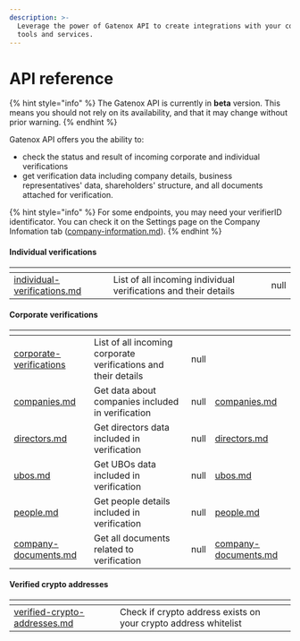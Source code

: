 ```yaml
---
description: >-
  Leverage the power of Gatenox API to create integrations with your company's
  tools and services.
---
```


# API reference

{% hint style="info" %}
The Gatenox API is currently in **beta** version. This means you should not rely on its availability, and that it may change without prior warning.
{% endhint %}

Gatenox API offers you the ability to:

* check the status and result of incoming corporate and individual verifications
* get verification data including company details, business representatives' data, shareholders' structure, and all documents attached for verification.

{% hint style="info" %}
For some endpoints, you may need your verifierID identificator. You can check it on the Settings page on the Company Infomation tab ([company-information.md](../../general-settings/company-information.md "mention")).
{% endhint %}

#### Individual verifications

<table data-card-size="large" data-view="cards"><thead><tr><th data-type="content-ref"></th><th></th><th data-hidden data-type="rating" data-max="5"></th></tr></thead><tbody><tr><td><a href="individual-verifications.md">individual-verifications.md</a></td><td>List of all incoming individual verifications and their details</td><td>null</td></tr></tbody></table>

#### Corporate verifications

<table data-card-size="large" data-view="cards"><thead><tr><th data-type="content-ref"></th><th></th><th data-hidden data-type="rating" data-max="5"></th><th data-hidden data-type="content-ref"></th></tr></thead><tbody><tr><td><a href="corporate-verifications/">corporate-verifications</a></td><td>List of all incoming corporate verifications and their details</td><td>null</td><td></td></tr><tr><td><a href="corporate-verifications/companies.md">companies.md</a></td><td>Get data about companies included in verification</td><td>null</td><td><a href="corporate-verifications/companies.md">companies.md</a></td></tr><tr><td><a href="corporate-verifications/directors.md">directors.md</a></td><td>Get directors data included in verification</td><td>null</td><td><a href="corporate-verifications/directors.md">directors.md</a></td></tr><tr><td><a href="corporate-verifications/ubos.md">ubos.md</a></td><td>Get UBOs data included in verification</td><td>null</td><td><a href="corporate-verifications/ubos.md">ubos.md</a></td></tr><tr><td><a href="corporate-verifications/people.md">people.md</a></td><td>Get people details included in verification</td><td>null</td><td><a href="corporate-verifications/people.md">people.md</a></td></tr><tr><td><a href="corporate-verifications/company-documents.md">company-documents.md</a></td><td>Get all documents related to verification</td><td>null</td><td><a href="corporate-verifications/company-documents.md">company-documents.md</a></td></tr></tbody></table>

#### Verified crypto addresses

<table data-card-size="large" data-view="cards"><thead><tr><th data-card-target data-type="content-ref"></th><th></th><th data-hidden></th></tr></thead><tbody><tr><td><a href="verified-crypto-addresses.md">verified-crypto-addresses.md</a></td><td>Check if crypto address exists on your crypto address whitelist</td><td></td></tr></tbody></table>

